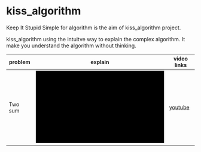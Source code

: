 # kiss_algorithm

Keep It Stupid Simple for algorithm is the aim of kiss_algorithm project.

kiss_algorithm using the intuitve way to explain the complex algorithm. It make you understand the algorithm without thinking.

| problem | explain                      | video links                             |
| ------- | ---------------------------- | --------------------------------------- |
| Two sum | ![two sum](./gif/twoSum.gif) | [youtube](https://youtu.be/wS2odZJjgs4) |
